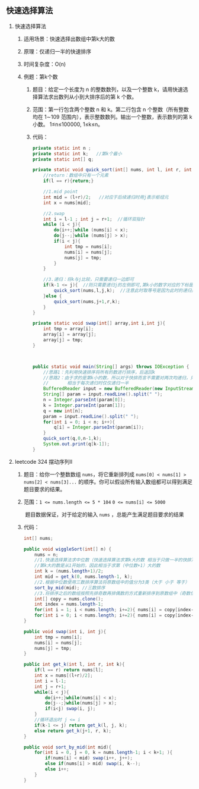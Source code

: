 ## 快速选择算法

1. 快速选择算法

   1. 适用场景：快速选择出数组中第k大的数

   2. 原理：仅递归一半的快速排序

   3. 时间复杂度：O(n)

   4. 例题：第k个数

      1. 题目：给定一个长度为 n 的整数数列，以及一个整数 k，请用快速选择算法求出数列从小到大排序后的第 k 个数。

      2. 范围：第一行包含两个整数 n 和 k。第二行包含 n 个整数（所有整数均在 1∼109 范围内），表示整数数列。输出一个整数，表示数列的第 k 小数。 1≤n≤100000, 1≤k≤n。

      3. 代码：

         ```java
         private static int n ;
         private static int k;   //第k个最小
         private static int[] q;
         
         private static void quick_sort(int[] nums, int l, int r, int k){
             //return：数组中只有一个元素
             if(l == r){return;}
         
             //1.mid point
             int mid = (l+r)/2;   //对应于后续递归时用j表示枢纽元
             int x = nums[mid];
         
             //2.swap
             int i = l-1 ; int j = r+1;  //循环双指针
             while (i < j){
                 do{i++;}while (nums[i] < x);
                 do{j--;}while (nums[j] > x);
                 if(i < j){
                     int tmp = nums[i];
                     nums[i] = nums[j];
                     nums[j] = tmp;
                 }
             }
         
             //3.递归：将k与j比较，只需要递归一边即可
             if(k-1 <= j){  //则只需要递归j的左侧即可,第k小的数字对应的下标是k-1
                 quick_sort(nums,l,j,k);  //注意此时取等号是因为此时的递归是包含枢纽元j的
             }else {
                 quick_sort(nums,j+1,r,k);
             }
         }
         
         private static void swap(int[] array,int i,int j){
             int tmp = array[i];
             array[i] = array[j];
             array[j] = tmp;
         }
         
         
         
         public static void main(String[] args) throws IOException {
             //思路1：先利用快速排序将所有的数进行排序，后返回k
             //思路2：由于求的是第k小的数，所以对于快排而言不需要对两次均递归，只需要递归k在的那一侧即可，
             //       相当于每次递归时仅仅递归一半
             BufferedReader input = new BufferedReader(new InputStreamReader(System.in));
             String[] param = input.readLine().split(" ");
             n = Integer.parseInt(param[0]);
             k = Integer.parseInt(param[1]);
             q = new int[n];
             param = input.readLine().split(" ");
             for(int i = 0; i < n; i++){
                 q[i] = Integer.parseInt(param[i]);
             }
             quick_sort(q,0,n-1,k);
             System.out.print(q[k-1]);
         }
         ```



2. leetcode 324 摆动序列II

   1. 题目：给你一个整数数组 `nums`，将它重新排列成 `nums[0] < nums[1] > nums[2] < nums[3]...` 的顺序。你可以假设所有输入数组都可以得到满足题目要求的结果。

   2. 范围：`1 <= nums.length <= 5 * 104` `0 <= nums[i] <= 5000`

      ​	     题目数据保证，对于给定的输入 `nums` ，总能产生满足题目要求的结果

   3. 代码：

      ```java
      int[] nums;
      
      public void wiggleSort(int[] n) {
          nums = n;
          //1.快速选择算法求中位数（快速选择算法求第k大的数 相当于只做一半的快排）
          //第k大的数是从1开始的，因此相当于求第（中位数+1）大的数
          int k = (nums.length+1)/2; 
          int mid = get_k(0, nums.length-1, k);
          //2.根据中位数使用三数排序算法将原数组中的值分为3类（大于 小于 等于）
          sort_by_mid(mid); //三数排序
          //3.将排序之后的数组按照先排奇数再排偶数的方式重新排序到原数组中（奇数位排完后重新从偶数位开始排）
          int[] copy = nums.clone();
          int index = nums.length-1;
          for(int i = 1; i < nums.length; i+=2){ nums[i] = copy[index--]; }
          for(int i = 0; i < nums.length; i+=2){ nums[i] = copy[index--]; }
      }
      
      public void swap(int i, int j){
          int tmp = nums[i];
          nums[i] = nums[j];
          nums[j] = tmp;
      }
      
      public int get_k(int l, int r, int k){
          if(l == r) return nums[l];
          int x = nums[(l+r)/2];
          int i = l-1;
          int j = r+1;
          while(i < j){
              do{i++;}while(nums[i] < x);
              do{j--;}while(nums[j] > x);
              if(i<j) swap(i, j);
          }
          //循环退出时 j <= i
          if(k-1 <= j) return get_k(l, j, k);
          else return get_k(j+1, r, k); 
      }
      
      public void sort_by_mid(int mid){
          for(int i = 0, j = 0, k = nums.length-1; i < k+1; ){
              if(nums[i] < mid) swap(i++, j++);
              else if(nums[i] > mid) swap(i, k--);
              else i++;
          }   
      }
      ```
      
      